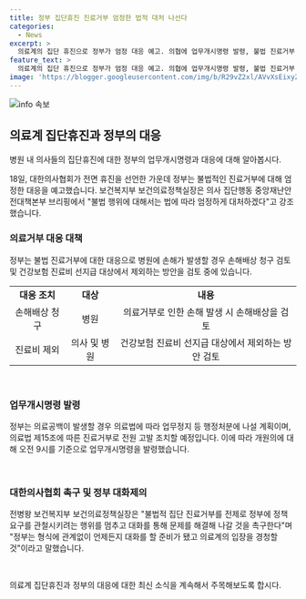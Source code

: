 ```yaml
---
title: 정부 집단휴진 진료거부 엄정한 법적 대처 나선다
categories:
  - News
excerpt: >
  의료계의 집단 휴진으로 정부가 엄정 대응 예고. 의협에 업무개시명령 발령, 불법 진료거부 중단 촉구. 정부, 법 위반에 대처 및 행정처분 예고. 환자 피해시 의료법에 따라 고발 조치 및 업무정지 등 검토. 전공의들 복귀를 위해 의료체계 혁신 논의 촉구. 의료계와 대화를 통한 해결 촉구, 정부는 언제든 대화할 준비 있음을 강조.
feature_text: >
  의료계의 집단 휴진으로 정부가 엄정 대응 예고. 의협에 업무개시명령 발령, 불법 진료거부 중단 촉구. 정부, 법 위반에 대처 및 행정처분 예고. 환자 피해시 의료법에 따라 고발 조치 및 업무정지 등 검토. 전공의들 복귀를 위해 의료체계 혁신 논의 촉구. 의료계와 대화를 통한 해결 촉구, 정부는 언제든 대화할 준비 있음을 강조.
image: 'https://blogger.googleusercontent.com/img/b/R29vZ2xl/AVvXsEixyZcFfHzMRdzZMjFBmAUKJYCLCGyLL1o632UiGVXcaFdKo_bkvkuCioo0uUKlGfBVcT3P84aROyZIXSBEx3Aw5nCQ3pTgDom1WDC4m8eifvWiAmWEEVb4x6G_l8C0QH225ldMjyaFvpxGEBGNO37VmDTDMHGhJPq73UglMfDca1-0aw/s1600/blogspot.png'
---
```


<p><img src="https://blogger.googleusercontent.com/img/b/R29vZ2xl/AVvXsEixyZcFfHzMRdzZMjFBmAUKJYCLCGyLL1o632UiGVXcaFdKo_bkvkuCioo0uUKlGfBVcT3P84aROyZIXSBEx3Aw5nCQ3pTgDom1WDC4m8eifvWiAmWEEVb4x6G_l8C0QH225ldMjyaFvpxGEBGNO37VmDTDMHGhJPq73UglMfDca1-0aw/s1600/blogspot.png" alt="info 속보" /></p>

<h2 data-ke-size="size26">의료계 집단휴진과 정부의 대응</h2>

<p>병원 내 의사들의 집단휴진에 대한 정부의 업무개시명령과 대응에 대해 알아봅시다.</p>

<p data-ke-size="size16">18일, 대한의사협회가 전면 휴진을 선언한 가운데 정부는 불법적인 진료거부에 대해 엄정한 대응을 예고했습니다. 보건복지부 보건의료정책실장은 의사 집단행동 중앙재난안전대책본부 브리핑에서 "불법 행위에 대해서는 법에 따라 엄정하게 대처하겠다"고 강조했습니다.</p>

<h3><b>의료거부 대응 대책</b></h3>

<p>정부는 불법 진료거부에 대한 대응으로 병원에 손해가 발생할 경우 손해배상 청구 검토 및 건강보험 진료비 선지급 대상에서 제외하는 방안을 검토 중에 있습니다.</p>

<table>
    <tr>
        <td style="text-align: center; height: 17px;"><b>대응 조치</b></td>
        <td style="text-align: center; height: 17px;"><b>대상</b></td>
        <td style="text-align: center; height: 17px;"><b>내용</b></td>
    </tr>
    <tr>
        <td style="text-align: center; height: 17px;">손해배상 청구</td>
        <td style="text-align: center; height: 17px;">병원</td>
        <td style="text-align: center; height: 17px;">의료거부로 인한 손해 발생 시 손해배상을 검토</td>
    </tr>
    <tr>
        <td style="text-align: center; height: 17px;">진료비 제외</td>
        <td style="text-align: center; height: 17px;">의사 및 병원</td>
        <td style="text-align: center; height: 17px;">건강보험 진료비 선지급 대상에서 제외하는 방안 검토</td>
    </tr>
</table>

<p data-ke-size="size16">&nbsp;</p>

<h3><b>업무개시명령 발령</b></h3>

<p>정부는 의료공백이 발생할 경우 의료법에 따라 업무정지 등 행정처분에 나설 계획이며, 의료법 제15조에 따른 진료거부로 전원 고발 조치할 예정입니다. 이에 따라 개원의에 대해 오전 9시를 기준으로 업무개시명령을 발령했습니다.</p>

<p data-ke-size="size16">&nbsp;</p>

<h3><b>대한의사협회 촉구 및 정부 대화제의</b></h3>

<p>전병왕 보건복지부 보건의료정책실장은 "불법적 집단 진료거부를 전제로 정부에 정책 요구를 관철시키려는 행위를 멈추고 대화를 통해 문제를 해결해 나갈 것을 촉구한다"며 "정부는 형식에 관계없이 언제든지 대화를 할 준비가 됐고 의료계의 입장을 경청할 것"이라고 말했습니다.</p>

<p data-ke-size="size16">&nbsp;</p>

<p>의료계 집단휴진과 정부의 대응에 대한 최신 소식을 계속해서 주목해보도록 합시다.</p>

